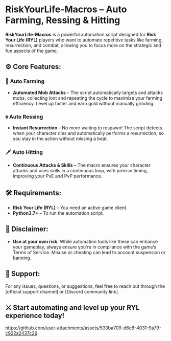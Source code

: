 # RiskYourLife-Macros – Auto Farming, Ressing & Hitting

**RiskYourLife-Macros** is a powerful automation script designed for **Risk Your Life (RYL)** players who want to automate repetitive tasks like farming, resurrection, and combat, allowing you to focus more on the strategic and fun aspects of the game.

## ⚙️ Core Features:

### 🌾 **Auto Farming**
- **Automated Mob Attacks** – The script automatically targets and attacks mobs, collecting loot and repeating the cycle to maximize your farming efficiency. Level up faster and earn gold without manually grinding.

### 💀 **Auto Ressing**
- **Instant Resurrection** – No more waiting to respawn! The script detects when your character dies and automatically performs a resurrection, so you stay in the action without missing a beat.

### 🗡️ **Auto Hitting**
- **Continuous Attacks & Skills** – The macro ensures your character attacks and uses skills in a continuous loop, with precise timing, improving your PvE and PvP performance.

## 🛠️ Requirements:
- **Risk Your Life (RYL)** – You need an active game client.
- **Python3.7+** – To run the automation script.

## 📃 Disclaimer:
- **Use at your own risk.** While automation tools like these can enhance your gameplay, always ensure you're in compliance with the game’s Terms of Service. Misuse or cheating can lead to account suspension or banning.

## 🔄 Support:
For any issues, questions, or suggestions, feel free to reach out through the [official support channel] or [Discord community link].

## ⚔️ **Start automating and level up your RYL experience today!**

https://github.com/user-attachments/assets/533ba709-d6c8-4031-9a79-c922a2437c29

